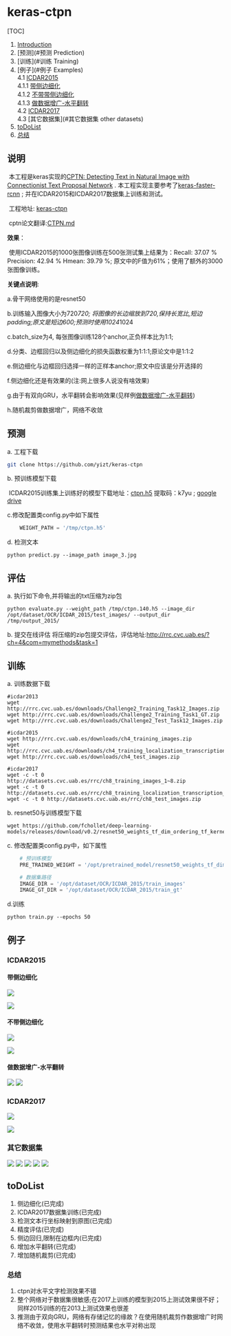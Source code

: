 # keras-ctpn

[TOC]

1. [Introduction](#说明) 
2. [预测](#预测 Prediction)
3. [训练](#训练 Training)
4. [例子](#例子 Examples)<br>
   4.1 [ICDAR2015](#ICDAR2015)<br>
   4.1.1 [带侧边细化](#带侧边细化)<br>
   4.1.2 [不带带侧边细化](#不带侧边细化)<br>
   4.1.3 [做数据增广-水平翻转](#做数据增广-水平翻转)<br>
   4.2 [ICDAR2017](#ICDAR2017)<br>
   4.3 [其它数据集](#其它数据集 other datasets)
5. [toDoList](#toDoList)
6. [总结](#总结)

## 说明

​         本工程是keras实现的[CPTN: Detecting Text in Natural Image with Connectionist Text Proposal Network](https://arxiv.org/abs/1609.03605) . 本工程实现主要参考了[keras-faster-rcnn](https://github.com/yizt/keras-faster-rcnn) ; 并在ICDAR2015和ICDAR2017数据集上训练和测试。

​         工程地址: [keras-ctpn](https://github.com/yizt/keras-ctpn)

​         cptn论文翻译:[CTPN.md](https://github.com/yizt/cv-papers/blob/master/CTPN.md)

**效果**：

​        使用ICDAR2015的1000张图像训练在500张测试集上结果为：Recall: 37.07 % Precision: 42.94 % Hmean: 39.79 %;
原文中的F值为61%；使用了额外的3000张图像训练。

**关键点说明**:

a.骨干网络使用的是resnet50

b.训练输入图像大小为720*720; 将图像的长边缩放到720,保持长宽比,短边padding;原文是短边600;预测时使用1024*1024

c.batch_size为4, 每张图像训练128个anchor,正负样本比为1:1;

d.分类、边框回归以及侧边细化的损失函数权重为1:1:1;原论文中是1:1:2

e.侧边细化与边框回归选择一样的正样本anchor;原文中应该是分开选择的

f.侧边细化还是有效果的(注:网上很多人说没有啥效果)

g.由于有双向GRU，水平翻转会影响效果(见样例[做数据增广-水平翻转](#做数据增广-水平翻转))

h.随机裁剪做数据增广，网络不收敛




## 预测

a. 工程下载

```bash
git clone https://github.com/yizt/keras-ctpn
```



b. 预训练模型下载

​    ICDAR2015训练集上训练好的模型下载地址：[ctpn.h5](https://pan.baidu.com/s/1XeQN0H1_FdTPBwH1GDlW_w) 提取码：k7yu ; [google drive](https://drive.google.com/file/d/1n1OeN99BP4NdFOXA1CaYom7O3S985Nd6/view?usp=sharing)

c.修改配置类config.py中如下属性

```python
	WEIGHT_PATH = '/tmp/ctpn.h5'
```

d. 检测文本

```shell
python predict.py --image_path image_3.jpg
```

## 评估

a. 执行如下命令,并将输出的txt压缩为zip包
```shell
python evaluate.py --weight_path /tmp/ctpn.140.h5 --image_dir /opt/dataset/OCR/ICDAR_2015/test_images/ --output_dir /tmp/output_2015/
```

b. 提交在线评估
   将压缩的zip包提交评估，评估地址:http://rrc.cvc.uab.es/?ch=4&com=mymethods&task=1

## 训练

a. 训练数据下载
```shell
#icdar2013
wget http://rrc.cvc.uab.es/downloads/Challenge2_Training_Task12_Images.zip
wget http://rrc.cvc.uab.es/downloads/Challenge2_Training_Task1_GT.zip
wget http://rrc.cvc.uab.es/downloads/Challenge2_Test_Task12_Images.zip
```

```shell
#icdar2015
wget http://rrc.cvc.uab.es/downloads/ch4_training_images.zip
wget http://rrc.cvc.uab.es/downloads/ch4_training_localization_transcription_gt.zip
wget http://rrc.cvc.uab.es/downloads/ch4_test_images.zip
```

```shell
#icdar2017
wget -c -t 0 http://datasets.cvc.uab.es/rrc/ch8_training_images_1~8.zip
wget -c -t 0 http://datasets.cvc.uab.es/rrc/ch8_training_localization_transcription_gt_v2.zip
wget -c -t 0 http://datasets.cvc.uab.es/rrc/ch8_test_images.zip
```



b. resnet50与训练模型下载

```shell
wget https://github.com/fchollet/deep-learning-models/releases/download/v0.2/resnet50_weights_tf_dim_ordering_tf_kernels_notop.h5
```



c. 修改配置类config.py中，如下属性

```python
	# 预训练模型
    PRE_TRAINED_WEIGHT = '/opt/pretrained_model/resnet50_weights_tf_dim_ordering_tf_kernels_notop.h5'

    # 数据集路径
    IMAGE_DIR = '/opt/dataset/OCR/ICDAR_2015/train_images'
    IMAGE_GT_DIR = '/opt/dataset/OCR/ICDAR_2015/train_gt'
```

d.训练

```shell
python train.py --epochs 50
```





## 例子

### ICDAR2015

#### 带侧边细化

![](image_examples/icdar2015/img_8.1.jpg)

![](image_examples/icdar2015/img_200.1.jpg)

#### 不带侧边细化
![](image_examples/icdar2015/img_8.0.jpg)

![](image_examples/icdar2015/img_200.0.jpg)

#### 做数据增广-水平翻转
![](image_examples/flip1.png)
![](image_examples/flip2.png)

### ICDAR2017


![](image_examples/icdar2017/ts_img_01000.1.jpg)

![](image_examples/icdar2017/ts_img_01001.1.jpg)

### 其它数据集
![](image_examples/bkgd_1_0_generated_0.1.jpg)
![](image_examples/a2.png)
![](image_examples/a1.png)
![](image_examples/a3.png)
![](image_examples/a0.png)

## toDoList

1. 侧边细化(已完成)
2. ICDAR2017数据集训练(已完成)
3. 检测文本行坐标映射到原图(已完成)
4. 精度评估(已完成)
5. 侧边回归,限制在边框内(已完成)
6. 增加水平翻转(已完成)
7. 增加随机裁剪(已完成)



### 总结

1. ctpn对水平文字检测效果不错
2. 整个网络对于数据集很敏感;在2017上训练的模型到2015上测试效果很不好；同样2015训练的在2013上测试效果也很差
3. 推测由于双向GRU，网络有存储记忆的缘故？在使用随机裁剪作数据增广时网络不收敛，使用水平翻转时预测结果也水平对称出现
